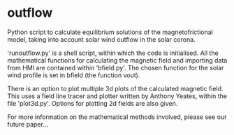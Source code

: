 # outflow
Python script to calculate equilibrium solutions of the magnetofrictional model, taking into account solar wind outflow in the solar corona. 

'runoutflow.py' is a shell script, within which the code is initialised. All the mathematical functions for calculating the magnetic field and importing data from HMI are contained within 'bfield.py'. The chosen function for the solar wind profile is set in bfield (the function vout).

There is an option to plot multiple 3d plots of the calculated magnetic field. This uses a field line tracer and plotter written by Anthony Yeates, within the file 'plot3d.py'. Options for plotting 2d fields are also given.

For more information on the mathematical methods involved, please see our future paper...

